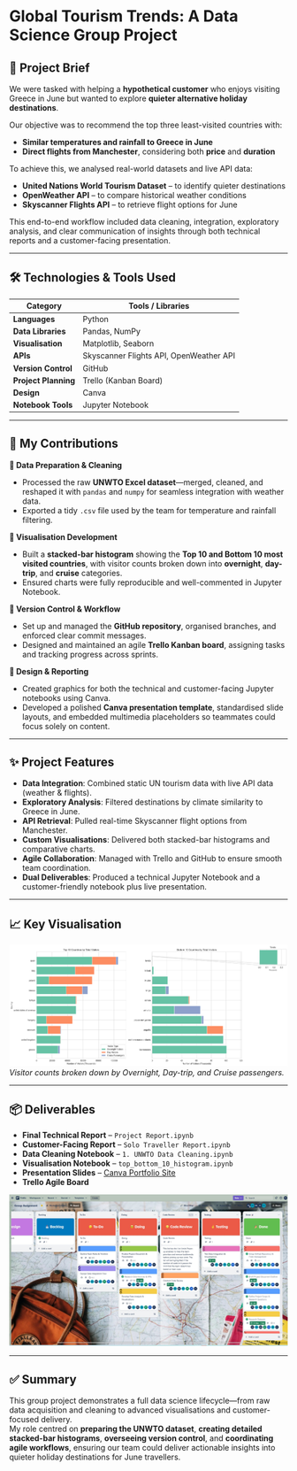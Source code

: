 # Global Tourism Trends: A Data Science Group Project

## 📌 Project Brief

We were tasked with helping a **hypothetical customer** who enjoys visiting Greece in June but wanted to explore **quieter alternative holiday destinations**.

Our objective was to recommend the top three least-visited countries with:
- **Similar temperatures and rainfall to Greece in June**  
- **Direct flights from Manchester**, considering both **price** and **duration**

To achieve this, we analysed real-world datasets and live API data:
- **United Nations World Tourism Dataset** – to identify quieter destinations  
- **OpenWeather API** – to compare historical weather conditions  
- **Skyscanner Flights API** – to retrieve flight options for June  

This end-to-end workflow included data cleaning, integration, exploratory analysis, and clear communication of insights through both technical reports and a customer-facing presentation.

---

## 🛠️ Technologies & Tools Used

| Category            | Tools / Libraries                              |
|---------------------|-------------------------------------------------|
| **Languages**       | Python                                          |
| **Data Libraries**  | Pandas, NumPy                                   |
| **Visualisation**   | Matplotlib, Seaborn                             |
| **APIs**            | Skyscanner Flights API, OpenWeather API         |
| **Version Control** | GitHub                                          |
| **Project Planning**| Trello (Kanban Board)                           |
| **Design**          | Canva                                           |
| **Notebook Tools**  | Jupyter Notebook                                |

---

## 👤 My Contributions

**🔹 Data Preparation & Cleaning**  
- Processed the raw **UNWTO Excel dataset**—merged, cleaned, and reshaped it with `pandas` and `numpy` for seamless integration with weather data.  
- Exported a tidy `.csv` file used by the team for temperature and rainfall filtering.

**🔹 Visualisation Development**  
- Built a **stacked-bar histogram** showing the **Top 10 and Bottom 10 most visited countries**, with visitor counts broken down into **overnight**, **day-trip**, and **cruise** categories.  
- Ensured charts were fully reproducible and well-commented in Jupyter Notebook.

**🔹 Version Control & Workflow**  
- Set up and managed the **GitHub repository**, organised branches, and enforced clear commit messages.  
- Designed and maintained an agile **Trello Kanban board**, assigning tasks and tracking progress across sprints.

**🔹 Design & Reporting**  
- Created graphics for both the technical and customer-facing Jupyter notebooks using Canva.  
- Developed a polished **Canva presentation template**, standardised slide layouts, and embedded multimedia placeholders so teammates could focus solely on content.

---

## ✨ Project Features

- **Data Integration**: Combined static UN tourism data with live API data (weather & flights).  
- **Exploratory Analysis**: Filtered destinations by climate similarity to Greece in June.  
- **API Retrieval**: Pulled real-time Skyscanner flight options from Manchester.  
- **Custom Visualisations**: Delivered both stacked-bar histograms and comparative charts.  
- **Agile Collaboration**: Managed with Trello and GitHub to ensure smooth team coordination.  
- **Dual Deliverables**: Produced a technical Jupyter Notebook and a customer-friendly notebook plus live presentation.

---

## 📈 Key Visualisation

![Stacked-Bar Histogram: Top 10 & Bottom 10 Most Visited Countries](tourist_data_plot.png)  
*Visitor counts broken down by Overnight, Day-trip, and Cruise passengers.*

---

## 📦 Deliverables

- **Final Technical Report** – `Project Report.ipynb`
- **Customer-Facing Report** – `Solo Traveller Report.ipynb`
- **Data Cleaning Notebook** – `1. UNWTO Data Cleaning.ipynb`  
- **Visualisation Notebook** – `top_bottom_10_histogram.ipynb`
- **Presentation Slides** – [Canva Portfolio Site](https://cfgpresentation.my.canva.site/)
- **Trello Agile Board**

![Trello Kanban Board](Trello%20Kanban%20board.jpg)

---

## ✅ Summary

This group project demonstrates a full data science lifecycle—from raw data acquisition and cleaning to advanced visualisations and customer-focused delivery.  
My role centred on **preparing the UNWTO dataset**, **creating detailed stacked-bar histograms**, **overseeing version control**, and **coordinating agile workflows**, ensuring our team could deliver actionable insights into quieter holiday destinations for June travellers.  
